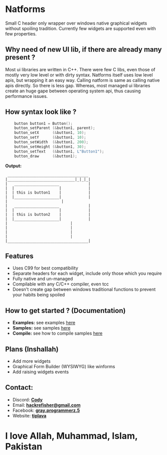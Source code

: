 # Natforms
Small C header only wrapper over windows native graphical widgets without spoiling tradition. Currently few widgets are supported even with few properties. 

## Why need of new UI lib, if there are already many present ?
Most ui libraries are written in C++. There were few C libs, even those of mostly very low level or with dirty syntax. Natforms itself uses low level apis, but wrapping it an easy way. Calling natform is same as calling native apis directly. So there is less gap. Whereas, most managed ui libraries create an huge gape between operating system api, thus causing performance issues.  
## How syntax look like ?
```c
	button button1 = Button();
	button_setParent (&button1, parent);
	button_setX      (&button1, 10);
	button_setY      (&button1, 10);
	button_setWidth  (&button1, 200);
	button_setHeight (&button1, 30);
	button_setText   (&button1, L"Button1");
	button_draw      (&button1);
```

**Output:**
```
 ____________________________________
|______________________________|_|_|_|
|   ____________________             |
|  |                    |            |
|  | this is button1    |            |
|  |____________________|            |
|  			             |
|   ____________________             |
|  |                    |            |
|  | this is button2    |            |
|  |____________________|            |
|		                     |
|		                     |
|		                     |
|		                     |
|____________________________________|
```

## Features
- Uses C99 for best compatibility
- Separate headers for each widget, include only those which you require
- Fully native and un-managed
- Compilable with any C/C++ compiler, even tcc
- Doesn't create gap between windows traditional functions to prevent your habits being spoiled 

## How to get started ? (Documentation)
- **Examples:** see examples [here](examples)
- **Samples:** see samples [here](doc)
- **Compile:** see how to compile samples [here](build.bat)

## Plans (Inshallah)
- Add more widgets
- Graphical Form Builder (WYSIWYG) like winforms
- Add raising widgets events
## Contact:
- Discord: **[Cody](https://discord.gg/JeBrJNvzuK)**
- Email: **[hackrefisher@gmail.com](mailto:hackrefisher@gmail.com)**
- Facebook: **[gray.programmerz.5](https://fb.com/messages/t/gray.programmerz.5)**
- Website: **[tiplava](http://tiplava.blogspot.com)**

# I love Allah, Muhammad, Islam, Pakistan
